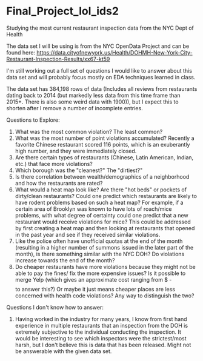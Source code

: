 # Final_Project_lol_ids2
Studying the most current restaurant inspection data from the NYC Dept of Health

The data set I will be using is from the NYC OpenData Project and can be found here: https://data.cityofnewyork.us/Health/DOHMH-New-York-City-Restaurant-Inspection-Results/xx67-kt59

I'm still working out a full set of questions I would like to answer about this data set and will probably focus mostly on EDA techniques learned in class.

The data set has 384,198 rows of data (Includes all reviews from restaurants dating back to 2014 (but markedly less data from this time frame than 2015+. There is also some weird data with 1900)), but I expect this to shorten after I remove a number of incomplete entries.

Questions to Explore:
1. What was the most common violation? The least common?
2. What was the most number of point violations accumulated? Recently a favorite Chinese restaurant scored 116 points, which is an exuberantly high number, and they were immediately closed.
3. Are there certain types of restaurants (Chinese, Latin American, Indian, etc.) that face more violations?
4. Which borough was the "cleanest?" The "dirtiest?"
5. Is there correlation between wealth/demographics of a neighborhood and how the restaurants are rated?
6. What would a heat map look like? Are there "hot beds" or pockets of dirty/clean restaurants? Could one predict which restaurants are likely to have rodent problems based on such a heat map? For example, if a certain area of Brooklyn was known to have lots of roach/mice problems, with what degree of certainty could one predict that a new restaurant would receive violations for mice? This could be addressed by first creating a heat map and then looking at restaurants that opened in the past year and see if they received similar violations.
7. Like the police often have unofficial quotas at the end of the month (resulting in a higher number of summons issued in the later part of the month), is there something similar with the NYC DOH? Do violations increase towards the end of the month?
8. Do cheaper restaurants have more violations because they might not be able to pay the fines/ fix the more expensive issues? Is it possible to merge Yelp (which gives an approximate cost ranging from $ - $$$$ to answer this?) Or maybe it just means cheaper places are less concerned with health code violations? Any way to distinguish the two?

Questions I don't know how to answer:
1. Having worked in the industry for many years, I know from first hand experience in multiple restaurants that an inspection from the DOH is extremely subjective to the individual conducting the inspection. It would be interesting to see which inspectors were the strictest/most harsh, but I don't believe this is data that has been released. Might not be answerable with the given data set.
